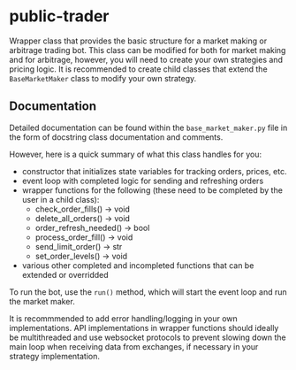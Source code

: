 # public-trader
Wrapper class that provides the basic structure for a market making or arbitrage trading bot. This class can be modified for both for market making and for arbitrage, however, you will need to create your own strategies and pricing logic. It is recommended to create child classes that extend the `BaseMarketMaker` class to modify your own strategy.

## Documentation
Detailed documentation can be found within the `base_market_maker.py` file in the form of docstring class documentation and comments.

However, here is a quick summary of what this class handles for you:
* constructor that initializes state variables for tracking orders, prices, etc.
* event loop with completed logic for sending and refreshing orders
* wrapper functions for the following (these need to be completed by the user in a child class):
  * check_order_fills() -> void
  * delete_all_orders() -> void
  * order_refresh_needed() -> bool
  * process_order_fill() -> void
  * send_limit_order() -> str
  * set_order_levels() -> void
* various other completed and incompleted functions that can be extended or overridded

To run the bot, use the `run()` method, which will start the event loop and run the market maker.

It is recommmended to add error handling/logging in your own implementations. API implementations in wrapper functions should ideally be multithreaded and use websocket protocols to prevent slowing down the main loop when receiving data from exchanges, if necessary in your strategy implementation. 
